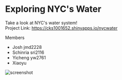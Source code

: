 # Exploring NYC's Water

Take a look at NYC's water system!  
Project Link: https://cks1001652.shinyapps.io/nycwater

Members 
- Josh jmd2228
- Schinria sri2116
- Yicheng yw2761
- Xiaoyu

![screenshot](app/www/white_water.jpg)
